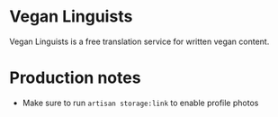 # Vegan Linguists

Vegan Linguists is a free translation service for written vegan content.

# Production notes

* Make sure to run `artisan storage:link` to enable profile photos
